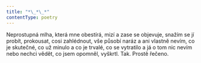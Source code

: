 ```yaml
---
title: "*\_*\_*"
contentType: poetry
---
```


<section>

Neprostupná mlha, která mne obestírá, mizí a zase se objevuje, snažím se jí probít, prokousat, cosi zahlédnout, vše působí naráz a ani vlastně nevím, co je skutečné, co už minulo a co je trvalé, co se vytratilo a já o tom nic nevím nebo nechci vědět, co jsem opomněl, vyškrtl. Tak. Prostě řečeno.

</section>
